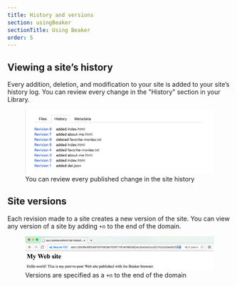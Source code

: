 ```yaml
---
title: History and versions
section: usingBeaker
sectionTitle: Using Beaker
order: 5
---
```


## Viewing a site’s history

Every addition, deletion, and modification to your site is added to your site’s history log. You can review every change in the "History" section in your Library.

<figure>
<img src="/img/docs/tour-site-history.png">
<figcaption>You can review every published change in the site history</figcaption>
</figure>

## Site versions

Each revision made to a site creates a new version of the site. You can view any version of a site by adding `+n` to the end of the domain.

<figure>
<img src="/img/docs/tour-site-versions.png">
<figcaption>Versions are specified as a <code>+n</code> to the end of the domain</figcaption>
</figure>
